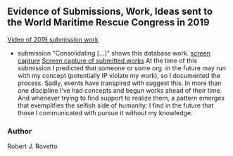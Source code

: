 ## Evidence of Submissions, Work, Ideas sent to the World Maritime Rescue Congress in 2019

[Video of 2019 submission work](https://drive.google.com/file/d/1u7fhaegVoMZDVW-oU2avYxmEuKravq6a/view?usp=sharing)
- submission "Consolidating [...]" shows this database work. [screen capture](https://drive.google.com/file/d/16acuXflkNv6DuOkUbxZdzDO8hC9Gysg3/view)
[Screen capture of submitted works](https://drive.google.com/file/d/13BflYzQBRuqunKFkJ9_74bUbadwrwp3p/view)
At the time of this submission I predicted that someone or some org. in the future may run with my concept (potentially IP violate my work), so I documented the process.
Sadly, events have transpired with suggest this. In more than one discipline I've had concepts and begun works ahead of their time. And whenever trying to find support to realize them, a pattern emerges that exemplifies the selfish side of humanity: I find in the future that those I communicated with pursue it without my knowledge.

### Author
Robert J. Rovetto
